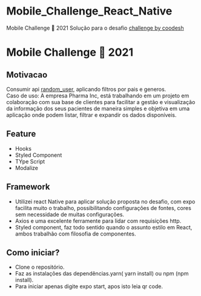 # Mobile_Challenge_React_Native
Mobile Challenge 🏅 2021
Solução para o desafio  [challenge by coodesh](https://lab.coodesh.com/public-challenges/mobile-challenge-2021)

# Mobile Challenge 🏅 2021

##  Motivacao
Consumir api [random_user](https://randomuser.me/documentation), aplicando filtros por pais e generos.</br>
Caso de uso: A empresa Pharma Inc, está trabalhando em um projeto em colaboração com sua base de clientes para facilitar a gestão e visualização da informação dos seus pacientes de maneira simples e objetiva em uma aplicação onde podem listar, filtrar e expandir os dados disponíveis.


## Feature
- Hooks
- Styled Component
- TYpe Script
- Modalize

## Framework
- Utilizei react Native para aplicar solução proposta no desafio, com expo facilita muito o trabalho, possibilitando configurações de fontes, cores sem necessidade de muitas configurações.
- Axios e uma  excelente ferramente para lidar com requisições http.
- Styled component, faz todo sentido quando o assunto estilo em React, ambos trabalhão com filosofia de componentes.


## Como iniciar?
- Clone o repositório.
- Faz as instalações das dependências.yarn( yarn install) ou npm (npm install).
- Para iniciar apenas digite expo start, apos isto leia qr code.


